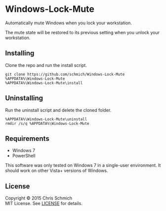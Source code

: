 # Windows-Lock-Mute
Automatically mute Windows when you lock your workstation.

The mute state will be restored to its previous setting when you unlock your workstation.

## Installing

Clone the repo and run the install script.

```
git clone https://github.com/schmich/Windows-Lock-Mute %APPDATA%\Windows-Lock-Mute
%APPDATA%\Windows-Lock-Mute\install
```
## Uninstalling

Run the uninstall script and delete the cloned folder.

```
%APPDATA%\Windows-Lock-Mute\uninstall
rmdir /s/q %APPDATA%\Windows-Lock-Mute
```

## Requirements

- Windows 7
- PowerShell

This software was only tested on Windows 7 in a single-user environment. It should work on other Vista+ versions of Windows.

## License

Copyright &copy; 2015 Chris Schmich
<br />
MIT License. See [LICENSE](LICENSE) for details.
